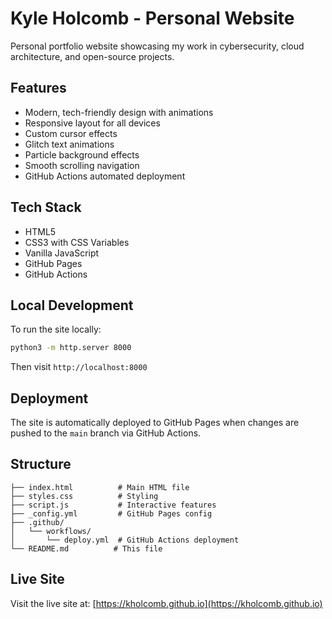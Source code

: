 # Kyle Holcomb - Personal Website

Personal portfolio website showcasing my work in cybersecurity, cloud architecture, and open-source projects.

## Features

- Modern, tech-friendly design with animations
- Responsive layout for all devices
- Custom cursor effects
- Glitch text animations
- Particle background effects
- Smooth scrolling navigation
- GitHub Actions automated deployment

## Tech Stack

- HTML5
- CSS3 with CSS Variables
- Vanilla JavaScript
- GitHub Pages
- GitHub Actions

## Local Development

To run the site locally:

```bash
python3 -m http.server 8000
```

Then visit `http://localhost:8000`

## Deployment

The site is automatically deployed to GitHub Pages when changes are pushed to the `main` branch via GitHub Actions.

## Structure

```
├── index.html          # Main HTML file
├── styles.css          # Styling
├── script.js           # Interactive features
├── _config.yml         # GitHub Pages config
├── .github/
│   └── workflows/
│       └── deploy.yml  # GitHub Actions deployment
└── README.md          # This file
```

## Live Site

Visit the live site at: [https://kholcomb.github.io](https://kholcomb.github.io)